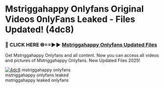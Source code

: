 # Mstriggahappy Onlyfans Original Videos 0nlyFans Leaked - Files Updated! (4dc8)

<h3>🔴 CLICK HERE 🌐==►► <a href="https://tinyurl.com/3hn5wdd3" rel="nofollow">Mstriggahappy Onlyfans Updated Files</a></h3>

Get Mstriggahappy Onlyfans and all content. Now you can access all videos and pictures of Mstriggahappy Onlyfans. New Updated Files 2025!

[![4dc8](https://i.imgur.com/4HnBqBT.gif)](https://tinyurl.com/3hn5wdd3)
mstriggahappy onlyfans<br>
mstriggahappy onlyfans leaked<br>
mstriggahappy leaked onlyfans